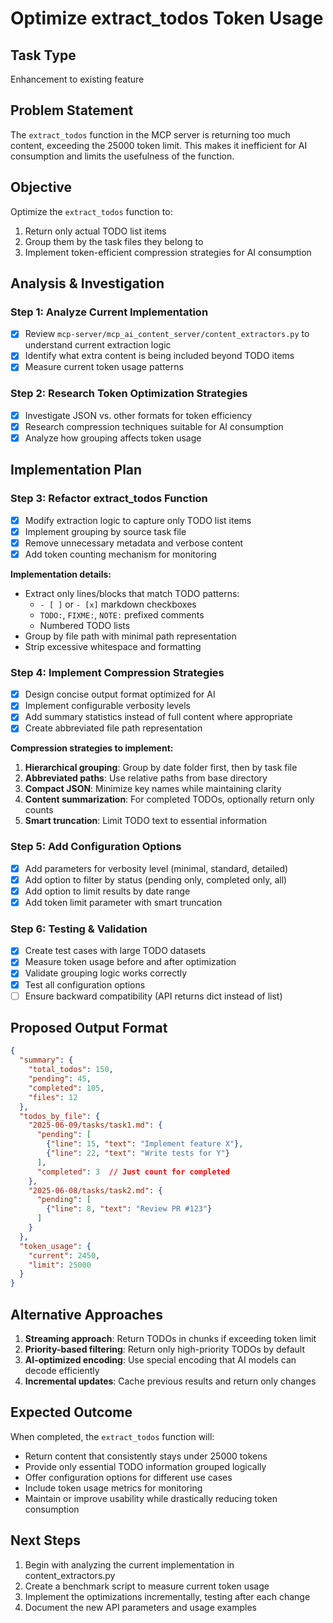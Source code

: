 # Optimize extract_todos Token Usage

## Task Type
Enhancement to existing feature

## Problem Statement
The `extract_todos` function in the MCP server is returning too much content, exceeding the 25000 token limit. This makes it inefficient for AI consumption and limits the usefulness of the function.

## Objective
Optimize the `extract_todos` function to:
1. Return only actual TODO list items
2. Group them by the task files they belong to
3. Implement token-efficient compression strategies for AI consumption

## Analysis & Investigation

### Step 1: Analyze Current Implementation
- [x] Review `mcp-server/mcp_ai_content_server/content_extractors.py` to understand current extraction logic
- [x] Identify what extra content is being included beyond TODO items
- [x] Measure current token usage patterns

### Step 2: Research Token Optimization Strategies
- [x] Investigate JSON vs. other formats for token efficiency
- [x] Research compression techniques suitable for AI consumption
- [x] Analyze how grouping affects token usage

## Implementation Plan

### Step 3: Refactor extract_todos Function
- [x] Modify extraction logic to capture only TODO list items
- [x] Implement grouping by source task file
- [x] Remove unnecessary metadata and verbose content
- [x] Add token counting mechanism for monitoring

**Implementation details:**
- Extract only lines/blocks that match TODO patterns:
  - `- [ ]` or `- [x]` markdown checkboxes
  - `TODO:`, `FIXME:`, `NOTE:` prefixed comments
  - Numbered TODO lists
- Group by file path with minimal path representation
- Strip excessive whitespace and formatting

### Step 4: Implement Compression Strategies
- [x] Design concise output format optimized for AI
- [x] Implement configurable verbosity levels
- [x] Add summary statistics instead of full content where appropriate
- [x] Create abbreviated file path representation

**Compression strategies to implement:**
1. **Hierarchical grouping**: Group by date folder first, then by task file
2. **Abbreviated paths**: Use relative paths from base directory
3. **Compact JSON**: Minimize key names while maintaining clarity
4. **Content summarization**: For completed TODOs, optionally return only counts
5. **Smart truncation**: Limit TODO text to essential information

### Step 5: Add Configuration Options
- [x] Add parameters for verbosity level (minimal, standard, detailed)
- [x] Add option to filter by status (pending only, completed only, all)
- [x] Add option to limit results by date range
- [x] Add token limit parameter with smart truncation

### Step 6: Testing & Validation
- [x] Create test cases with large TODO datasets
- [x] Measure token usage before and after optimization
- [x] Validate grouping logic works correctly
- [x] Test all configuration options
- [ ] Ensure backward compatibility (API returns dict instead of list)

## Proposed Output Format

```json
{
  "summary": {
    "total_todos": 150,
    "pending": 45,
    "completed": 105,
    "files": 12
  },
  "todos_by_file": {
    "2025-06-09/tasks/task1.md": {
      "pending": [
        {"line": 15, "text": "Implement feature X"},
        {"line": 22, "text": "Write tests for Y"}
      ],
      "completed": 3  // Just count for completed
    },
    "2025-06-08/tasks/task2.md": {
      "pending": [
        {"line": 8, "text": "Review PR #123"}
      ]
    }
  },
  "token_usage": {
    "current": 2450,
    "limit": 25000
  }
}
```

## Alternative Approaches

1. **Streaming approach**: Return TODOs in chunks if exceeding token limit
2. **Priority-based filtering**: Return only high-priority TODOs by default
3. **AI-optimized encoding**: Use special encoding that AI models can decode efficiently
4. **Incremental updates**: Cache previous results and return only changes

## Expected Outcome

When completed, the `extract_todos` function will:
- Return content that consistently stays under 25000 tokens
- Provide only essential TODO information grouped logically
- Offer configuration options for different use cases
- Include token usage metrics for monitoring
- Maintain or improve usability while drastically reducing token consumption

## Next Steps

1. Begin with analyzing the current implementation in content_extractors.py
2. Create a benchmark script to measure current token usage
3. Implement the optimizations incrementally, testing after each change
4. Document the new API parameters and usage examples